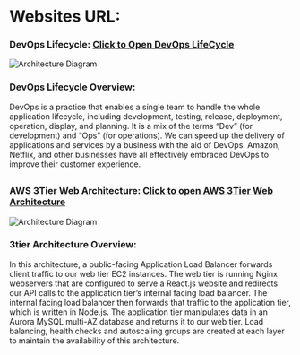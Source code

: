 # Websites URL:

### DevOps Lifecycle: [Click to Open DevOps LifeCycle](https://www.geeksforgeeks.org/devops-lifecycle/) 
![Architecture Diagram](https://media.geeksforgeeks.org/wp-content/uploads/20230412162703/DevOps-lifecycle.webp)
### DevOps Lifecycle Overview:
DevOps is a practice that enables a single team to handle the whole application lifecycle, including development, testing, release, deployment, operation, display, and planning. It is a mix of the terms “Dev” (for development) and “Ops” (for operations). We can speed up the delivery of applications and services by a business with the aid of DevOps. Amazon, Netflix, and other businesses have all effectively embraced DevOps to improve their customer experience.

##

### AWS 3Tier Web Architecture: [Click to open AWS 3Tier Web Architecture](https://catalog.us-east-1.prod.workshops.aws/workshops/85cd2bb2-7f79-4e96-bdee-8078e469752a/en-US)
![Architecture Diagram](https://static.us-east-1.prod.workshops.aws/public/deeaf148-5f5f-4eac-ae36-a029faa8e4ba/static/introduction/3TierArch.png)

### 3tier Architecture Overview:
In this architecture, a public-facing Application Load Balancer forwards client traffic to our web tier EC2 instances. The web tier is running Nginx webservers that are configured to serve a React.js website and redirects our API calls to the application tier’s internal facing load balancer. The internal facing load balancer then forwards that traffic to the application tier, which is written in Node.js. The application tier manipulates data in an Aurora MySQL multi-AZ database and returns it to our web tier. Load balancing, health checks and autoscaling groups are created at each layer to maintain the availability of this architecture.

##
